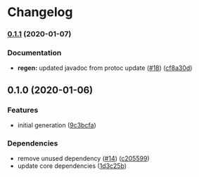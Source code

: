 # Changelog

### [0.1.1](https://www.github.com/googleapis/java-irm/compare/v0.1.0...v0.1.1) (2020-01-07)


### Documentation

* **regen:** updated javadoc from protoc update ([#18](https://www.github.com/googleapis/java-irm/issues/18)) ([cf8a30d](https://www.github.com/googleapis/java-irm/commit/cf8a30d50de816287c7d0cc1f7f8d366699f6e4d))

## 0.1.0 (2020-01-06)


### Features

* initial generation ([9c3bcfa](https://www.github.com/googleapis/java-irm/commit/9c3bcfaaf149bed834ab2c6154befb3a175114ee))


### Dependencies

* remove unused dependency ([#14](https://www.github.com/googleapis/java-irm/issues/14)) ([c205599](https://www.github.com/googleapis/java-irm/commit/c2055991d0ce9f4abfbbde1aae17510238da2276))
* update core dependencies ([1d3c25b](https://www.github.com/googleapis/java-irm/commit/1d3c25b4cb5ced269abe049422cdc28775cf33cd))
